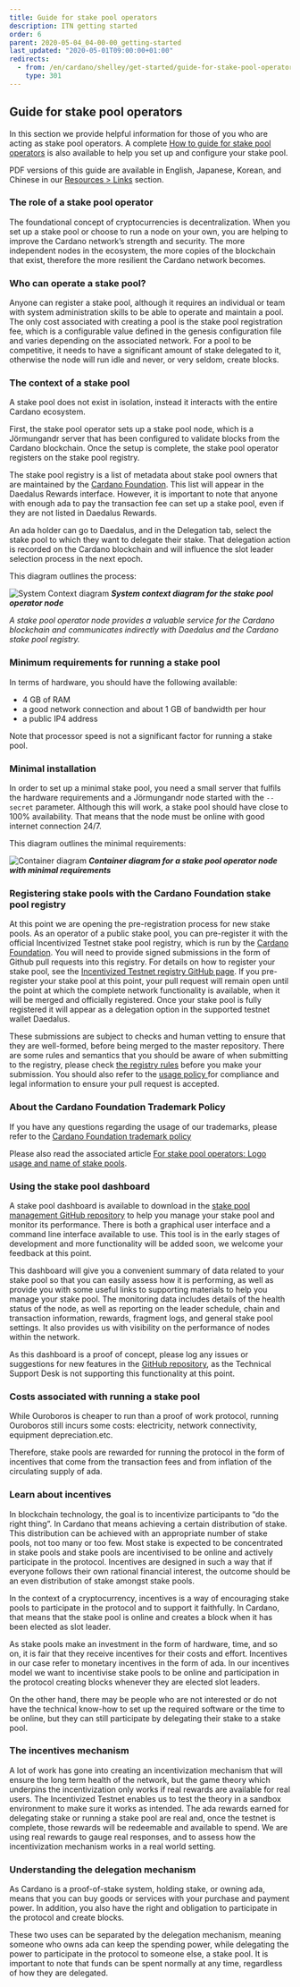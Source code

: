 ```yaml
---
title: Guide for stake pool operators
description: ITN getting started
order: 6
parent: 2020-05-04_04-00-00_getting-started
last_updated: "2020-05-01T09:00:00+01:00"
redirects:
  - from: /en/cardano/shelley/get-started/guide-for-stake-pool-operators/
    type: 301
---
```

## Guide for stake pool operators

In this section we provide helpful information for those of you who are acting as stake pool operators. A complete [How to guide for stake pool operators](https://github.com/input-output-hk/shelley-testnet/blob/master/docs/stake_pool_operator_how_to.md) is also available to help you set up and configure your stake pool. 

PDF versions of this guide are available in English, Japanese, Korean, and Chinese in our [Resources > Links](/en/itn/resources/links/) section.

### The role of a stake pool operator

The foundational concept of cryptocurrencies is decentralization. When you set up a stake pool or choose to run a node on your own, you are helping to improve the Cardano network’s strength and security. The more independent nodes in the ecosystem, the more copies of the blockchain that exist, therefore the more resilient the Cardano network becomes. 

### Who can operate a stake pool?

Anyone can register a stake pool, although it requires an individual or team with system administration skills to be able to operate and maintain a pool. The only cost associated with creating a pool is the stake pool registration fee, which is a  configurable value defined in the genesis configuration file and varies depending on the associated network. For a pool to be competitive, it needs to have a significant amount of stake delegated to it, otherwise the node will run idle and never, or very seldom, create blocks.    

### The context of a stake pool

A stake pool does not exist in isolation, instead it interacts with the entire Cardano ecosystem.

First, the stake pool operator sets up a stake pool node, which is a Jörmungandr server that has been configured to validate blocks from the Cardano blockchain. Once the setup is complete, the stake pool operator registers on the stake pool registry.

The stake pool registry is a list of metadata about stake pool owners that are maintained by the [Cardano Foundation](https://cardanofoundation.org/en/). This list will appear in the Daedalus Rewards interface. However, it is important to note that anyone with enough ada to pay the transaction fee can set up a stake pool, even if they are not listed in Daedalus Rewards.

An ada holder can go to Daedalus, and in the Delegation tab, select the stake pool to which they want to delegate their stake. That delegation action is recorded on the Cardano blockchain and will influence the slot leader selection process in the next epoch.

This diagram outlines the process:

![System Context diagram](https://ucarecdn.com/2a30c9c2-6bc5-4301-aa68-ce34180e296f/)
_**System context diagram for the stake pool operator node**_

_A stake pool operator node provides a valuable service for the Cardano blockchain and communicates indirectly with Daedalus and the Cardano stake pool registry._

### Minimum requirements for running a stake pool

In terms of hardware, you should have the following available:

- 4 GB of RAM 
- a good network connection and about 1 GB of bandwidth per hour 
- a public IP4 address 

Note that processor speed is not a significant factor for running a stake pool. 

### Minimal installation

In order to set up a minimal stake pool, you need a small server that fulfils the hardware requirements and a Jörmungandr node started with the `--secret` parameter.  Although this will work, a stake pool should have close to 100% availability. That means that the node must be online with good internet connection 24/7. 

This diagram outlines the minimal requirements: 

![Container diagram](https://ucarecdn.com/5114b93d-5217-4e82-b19c-561bc9d535fd/)
_**Container diagram for a stake pool operator node with minimal requirements**_

### Registering stake pools with the Cardano Foundation stake pool registry 

At this point we are opening the pre-registration process for new stake pools. As an operator of a public stake pool, you can pre-register it with the official Incentivized Testnet stake pool registry, which is run by the [Cardano Foundation](https://cardanofoundation.org/). You will need to provide signed submissions in the form of Github pull requests into this registry. For details on how to register your stake pool, see the [Incentivized Testnet registry GitHub page](https://github.com/cardano-foundation/incentivized-testnet-stakepool-registry). If you pre-register your stake pool at this point, your pull request will remain open until the point at which the complete network functionality is available, when it will be merged and officially registered. Once your stake pool is fully registered it will appear as a delegation option in the supported testnet wallet Daedalus. 

These submissions are subject to checks and human vetting to ensure that they are well-formed, before being merged to the master repository. There are some rules and semantics that you should be aware of when submitting to the registry, please check [the registry rules](https://github.com/cardano-foundation/incentivized-testnet-stakepool-registry#submission-well-formedness-rules) before you make your submission. You should also refer to the [usage policy ](https://github.com/cardano-foundation/incentivized-testnet-stakepool-registry/blob/master/USAGE_POLICY.md)for compliance and legal information to ensure your pull request is accepted.

### About the Cardano Foundation Trademark Policy

If you have any questions regarding the usage of our trademarks, please refer to the [Cardano Foundation trademark policy](https://cardanofoundation.org/en/legal/trademark-policy/)

Please also read the associated article [For stake pool operators: Logo usage and name of stake pools](https://iohk.zendesk.com/hc/en-us/articles/360038740233).

### Using the stake pool dashboard

A stake pool dashboard is available to download in the [stake pool management GitHub repository](https://github.com/input-output-hk/stakepool-management-tools) to help you manage your stake pool and monitor its performance. There is both a graphical user interface and a command line interface available to use. This tool is in the early stages of development and more functionality will be added soon, we welcome your feedback at this point. 

This dashboard will give you a convenient summary of data related to your stake pool so that you can easily assess how it is performing, as well as provide you with some useful links to supporting materials to help you manage your stake pool. The monitoring data includes details of the health status of the node, as well as reporting on the leader schedule, chain and transaction information, rewards, fragment logs, and general stake pool settings. It also provides us with visibility on the performance of nodes within the network. 

As this dashboard is a proof of concept, please log any issues or suggestions for new features in the [GitHub repository](https://github.com/input-output-hk/stakepool-management-tools), as the Technical Support Desk is not supporting this functionality at this point.

### Costs associated with running a stake pool

While Ouroboros is cheaper to run than a proof of work protocol, running Ouroboros still incurs some costs: electricity, network connectivity, equipment depreciation.etc.

Therefore, stake pools are rewarded for running the protocol in the form of incentives that come from the transaction fees and from inflation of the circulating supply of ada. 

### Learn about incentives

In blockchain technology, the goal is to incentivize participants to “do the right thing”. In Cardano that means achieving a certain distribution of stake. This distribution can be achieved with an appropriate number of stake pools,  not too many or too few. Most stake is expected to be concentrated in stake pools and stake pools are incentivised to be online and actively participate in the protocol. Incentives are designed in such a way that if everyone follows their own rational financial interest, the outcome should be an even distribution of stake amongst stake pools.

In the context of a cryptocurrency, incentives is a way of encouraging stake pools to participate in the protocol and to support it faithfully. In Cardano, that means that the stake pool is online and creates a block when it has been elected as slot leader. 

As stake pools make an investment in the form of hardware, time, and so on, it is fair that they receive incentives for their costs and effort. Incentives in our case refer to monetary incentives in the form of ada. In our incentives model we want to incentivise stake pools to be online and participation in the protocol creating blocks whenever they are elected slot leaders.

On the other hand, there may be people who are not interested or do not have the technical know-how to set up the required software or the time to be online, but they can still participate by delegating their stake to a stake pool.

### The incentives mechanism

A lot of work has gone into creating an incentivization mechanism that will ensure the long term health of the network, but the game theory which underpins the incentivization only works if real rewards are available for real users. The Incentivized Testnet enables us to test the theory in a sandbox environment to make sure it works as intended. The ada rewards earned for delegating stake or running a stake pool are real and, once the testnet is complete, those rewards will be redeemable and available to spend. We are using real rewards to gauge real responses, and to assess how the incentivization mechanism works in a real world setting.

### Understanding the delegation mechanism

As Cardano is a proof-of-stake system, holding stake, or owning ada, means that you can buy goods or services with your purchase and payment power. In addition, you also have the right and obligation to participate in the protocol and create blocks.

These two uses can be separated by the delegation mechanism, meaning someone who owns ada can keep the spending power, while delegating the power to participate in the protocol to someone else, a stake pool. It is important to note that funds can be spent normally at any time, regardless of how they are delegated.
